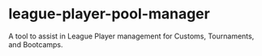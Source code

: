 # league-player-pool-manager

A tool to assist in League Player management for Customs, Tournaments, and Bootcamps.